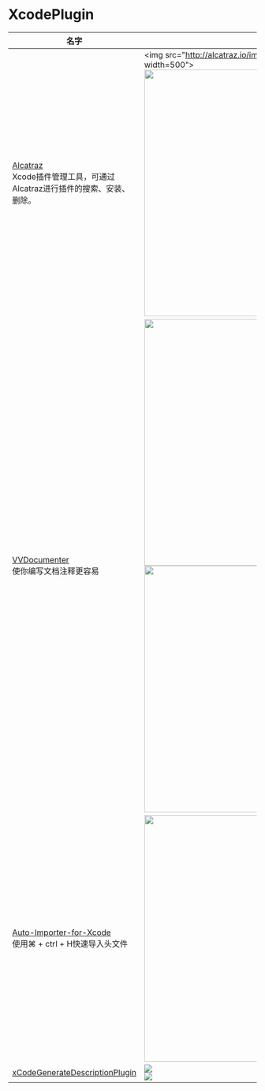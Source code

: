 # XcodePlugin

|	名字	|	介绍	|
| ----- | ----- |
| [Alcatraz](https://github.com/alcatraz/Alcatraz)</br>Xcode插件管理工具，可通过Alcatraz进行插件的搜索、安装、删除。	| 	<img src="http://alcatraz.io/images/screenshot@2x.png" width=500">	</br>	<img src="http://alcatraz.io/images/menu@2x.png" width="500px"/>|
| [VVDocumenter](https://github.com/onevcat/VVDocumenter-Xcode)</br>使你编写文档注释更容易	| 	<img src="https://raw.github.com/onevcat/VVDocumenter-Xcode/master/ScreenShot.gif" width="500px">	</br>	<img src="https://raw.github.com/onevcat/VVDocumenter-Xcode/master/vvdocumenter-swift.gif" width="500px">	|
|	[Auto-Importer-for-Xcode](https://github.com/citrusbyte/Auto-Importer-for-Xcode)</br>使用⌘ + ctrl + H快速导入头文件	| <img src="https://github.com/citrusbyte/Auto-Importer-for-Xcode/raw/master/demo.gif" width="500px">	|
|[xCodeGenerateDescriptionPlugin](https://github.com/adamontherun/xCodeGenerateDescriptionPlugin)|	![](https://github.com/adamontherun/xCodeGenerateDescriptionPlugin/raw/master/AutoGenerateDescriptionPluginProd/AutoGenerateDescriptionPluginProd/header.png)</br>	![](https://github.com/adamontherun/xCodeGenerateDescriptionPlugin/raw/master/AutoGenerateDescriptionPluginProd/AutoGenerateDescriptionPluginProd/implementation.png)	|